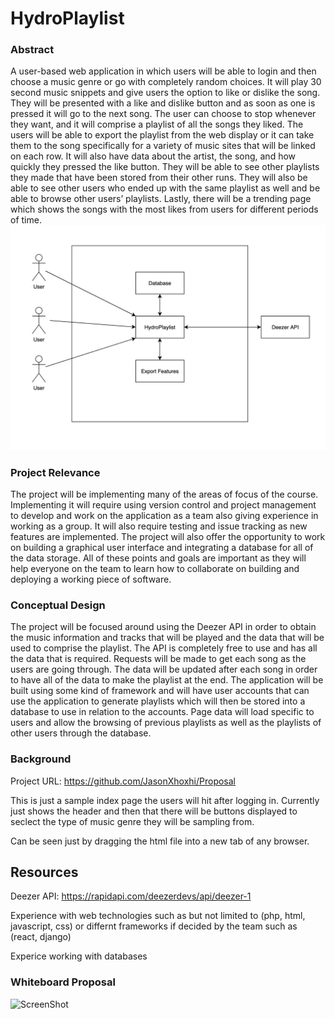 # HydroPlaylist
### Abstract
A user-based web application in which users will be able to login and then choose a music genre or go with completely random choices.
It will play 30 second music snippets and give users the option to like or dislike the song. 
They will be presented with a like and dislike button and as soon as one is pressed it will go to the next song. 
The user can choose to stop whenever they want, and it will comprise a playlist of all the songs they liked. 
The users will be able to export the playlist from the web display or it can take them to the song specifically for a variety of music sites that will be linked on each row. 
It will also have data about the artist, the song, and how quickly they pressed the like button. 
They will be able to see other playlists they made that have been stored from their other runs. 
They will also be able to see other users who ended up with the same playlist as well and be able to browse other users’ playlists. 
Lastly, there will be a trending page which shows the songs with the most likes from users for different periods of time. 
![ScreenShot](PropDiagram.png)
### Project Relevance
The project will be implementing many of the areas of focus of the course. 
Implementing it will require using version control and project management to develop and work on the application as a team also giving experience in working as a group. 
It will also require testing and issue tracking as new features are implemented. 
The project will also offer the opportunity to work on building a graphical user interface and integrating a database for all of the data storage. 
All of these points and goals are important as they will help everyone on the team to learn how to collaborate on building and deploying a working piece of software.
### Conceptual Design
The project will be focused around using the Deezer API in order to obtain the music information and tracks that will be played and the data that will be used to comprise the playlist. 
The API is completely free to use and has all the data that is required. 
Requests will be made to get each song as the users are going through. 
The data will be updated after each song in order to have all of the data to make the playlist at the end. 
The application will be built using some kind of framework and will have user accounts that can use the application to generate playlists which will then be stored into a database to use in relation to the accounts. 
Page data will load specific to users and allow the browsing of previous playlists as well as the playlists of other users through the database. 
### Background
Project URL: https://github.com/JasonXhoxhi/Proposal

This is just a sample index page the users will hit after logging in. Currently just shows the header and then that there will be buttons displayed to seclect the type of music genre they will be sampling from.

Can be seen just by dragging the html file into a new tab of any browser.

## Resources
Deezer API: https://rapidapi.com/deezerdevs/api/deezer-1

Experience with web technologies such as but not limited to (php, html, javascript, css) or differnt frameworks if decided by the team such as (react, django)

Experice working with databases
### Whiteboard Proposal
![ScreenShot](propslide.png)